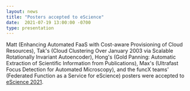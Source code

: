 ```yaml
---
layout: news
title: "Posters accepted to eScience"
date:  2021-07-19 13:00:00 -0700
type: presentation
---
```

Matt (Enhancing Automated FaaS with Cost-aware Provisioning of Cloud Resources), Tak's (Cloud Clustering Over January 2003 via Scalable Rotationally Invariant Autoencoder), Hong's (Gold Panning: Automatic Extraction of Scientific Information from Publications), Max's (Ultrafast Focus Detection for Automated Microscopy), and the funcX teams' (Federated Function as a Service for eScience) posters were accepted to [eScience 2021](https://www.escience2021.org).
